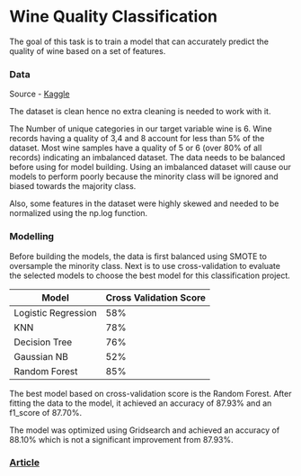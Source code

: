 # Wine Quality Classification

The goal of this task is to train a model that can accurately predict the quality of wine based on a set of features.

### Data 

Source - [Kaggle](https://www.kaggle.com/datasets/yasserh/wine-quality-dataset)

The dataset is clean hence no extra cleaning is needed to work with it.

The Number of unique categories in our target variable wine is 6. Wine records having a quality of 3,4 and 8 account for less than 5% of the dataset. Most wine samples have a quality of 5 or 6 (over 80% of all records) indicating an imbalanced dataset. The data needs to be balanced before using for model building. Using an imbalanced dataset will cause our models to perform poorly because the minority class will be ignored and biased towards the majority class.

Also, some features in the dataset were highly skewed and needed to be normalized using the np.log function.

### Modelling

Before building the models, the data is first balanced using SMOTE to oversample the minority class. Next is to use cross-validation to evaluate the selected models to choose the best model for this classification project.

| Model | Cross Validation Score |
|---|---|
| Logistic Regression | 58% |
| KNN | 78% |
| Decision Tree | 76% |
| Gaussian NB | 52% |
| Random Forest | 85% |

The best model based on cross-validation score is the Random Forest. After fitting the data to the model, it achieved an accuracy of 87.93% and an f1_score of 87.70%.

The model was optimized using Gridsearch and achieved an accuracy of 88.10% which is not a significant improvement from 87.93%.

### [Article](https://medium.com/@nancy_24398/wine-quality-classification-fc4f945c6c00) 
